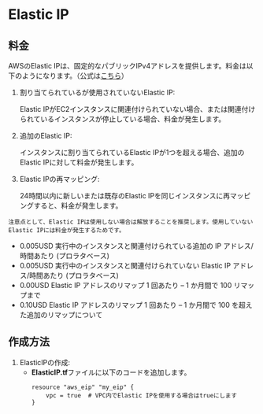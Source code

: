 # Elastic IP

## 料金
AWSのElastic IPは、固定的なパブリックIPv4アドレスを提供します。料金は以下のようになります。（公式は[こちら](https://aws.amazon.com/jp/ec2/pricing/on-demand/#Elastic_IP_Addresses)）

1. 割り当てられているが使用されていないElastic IP:

    Elastic IPがEC2インスタンスに関連付けられていない場合、または関連付けられているインスタンスが停止している場合、料金が発生します。

2. 追加のElastic IP:
   
   インスタンスに割り当てられているElastic IPが1つを超える場合、追加のElastic IPに対して料金が発生します。

3. Elastic IPの再マッピング:
   
   24時間以内に新しいまたは既存のElastic IPを同じインスタンスに再マッピングすると、料金が発生します。

```
注意点として、Elastic IPは使用しない場合は解放することを推奨します。使用していないElastic IPには料金が発生するためです。
```
* 0.005USD 実行中のインスタンスと関連付けられている追加の IP アドレス/時間あたり (プロラタベース)
* 0.005USD 実行中のインスタンスと関連付けられていない Elastic IP アドレス/時間あたり (プロラタベース)
* 0.00USD Elastic IP アドレスのリマップ 1 回あたり – 1 か月間で 100 リマップまで
* 0.10USD Elastic IP アドレスのリマップ 1 回あたり – 1 か月間で 100 を超えた追加のリマップについて

## 作成方法
1. ElasticIPの作成:
   * **ElasticIP.tf**ファイルに以下のコードを追加します。
        ```
        resource "aws_eip" "my_eip" {
            vpc = true  # VPC内でElastic IPを使用する場合はtrueにします
        }
        ```
